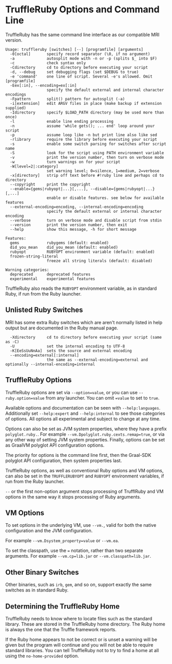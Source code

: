 # TruffleRuby Options and Command Line

TruffleRuby has the same command line interface as our compatible MRI version.

```
Usage: truffleruby [switches] [--] [programfile] [arguments]
  -0[octal]       specify record separator (\0, if no argument)
  -a              autosplit mode with -n or -p (splits $_ into $F)
  -c              check syntax only
  -Cdirectory     cd to directory before executing your script
  -d, --debug     set debugging flags (set $DEBUG to true)
  -e 'command'    one line of script. Several -e's allowed. Omit [programfile]
  -Eex[:in], --encoding=ex[:in]
                  specify the default external and internal character encodings
  -Fpattern       split() pattern for autosplit (-a)
  -i[extension]   edit ARGV files in place (make backup if extension supplied)
  -Idirectory     specify $LOAD_PATH directory (may be used more than once)
  -l              enable line ending processing
  -n              assume 'while gets(); ... end' loop around your script
  -p              assume loop like -n but print line also like sed
  -rlibrary       require the library before executing your script
  -s              enable some switch parsing for switches after script name
  -S              look for the script using PATH environment variable
  -v              print the version number, then turn on verbose mode
  -w              turn warnings on for your script
  -W[level=2|:category]
                  set warning level; 0=silence, 1=medium, 2=verbose
  -x[directory]   strip off text before #!ruby line and perhaps cd to directory
  --copyright     print the copyright
  --enable={gems|rubyopt|...}[,...], --disable={gems|rubyopt|...}[,...]
                  enable or disable features. see below for available features
  --external-encoding=encoding, --internal-encoding=encoding
                  specify the default external or internal character encoding
  --verbose       turn on verbose mode and disable script from stdin
  --version       print the version number, then exit
  --help          show this message, -h for short message

Features:
  gems            rubygems (default: enabled)
  did_you_mean    did_you_mean (default: enabled)
  rubyopt         RUBYOPT environment variable (default: enabled)
  frozen-string-literal
                  freeze all string literals (default: disabled)

Warning categories:
  deprecated      deprecated features
  experimental    experimental features
```

TruffleRuby also reads the `RUBYOPT` environment variable, as in standard
Ruby, if run from the Ruby launcher.

## Unlisted Ruby Switches

MRI has some extra Ruby switches which are aren't normally listed in help output
but are documented in the Ruby manual page.

```
  -Xdirectory     cd to directory before executing your script (same as -C)
  -U              set the internal encoding to UTF-8
  -K[EeSsUuNnAa]  sets the source and external encoding
  --encoding=external[:internal]
                  the same as --external-encoding=external and optionally --internal-encoding=internal
```

## TruffleRuby Options

TruffleRuby options are set via `--option=value`, or you can use
`--ruby.option=value` from any launcher. You can omit `=value` to set to `true`.

Available options and documentation can be seen with `--help:languages`.
Additionally set `--help:expert` and `--help:internal` to see those categories of
options. All options all experimental and subject to change at any time.

Options can also be set as JVM system properties, where they have a prefix
`polyglot.ruby.`. For example `--vm.Dpolyglot.ruby.cexts.remap=true`, or via
any other way of setting JVM system properties. Finally, options can be set as
GraalVM polyglot API configuration options.

The priority for options is the command line first, then the Graal-SDK polyglot
API configuration, then system properties last.

TruffleRuby options, as well as conventional Ruby options and VM options, can
also be set in the `TRUFFLERUBYOPT` and `RUBYOPT` environment variables, if
run from the Ruby launcher.

`--` or the first non-option argument stops processing of TrufflRuby and VM
options in the same way it stops processing of Ruby arguments.

## VM Options

To set options in the underlying VM, use `--vm.`, valid for both the native
configuration and the JVM configuration.

For example `--vm.Dsystem_property=value` or `--vm.ea`.

To set the classpath, use the `=` notation, rather than two separate arguments.
For example `--vm.cp=lib.jar` or `--vm.classpath=lib.jar`.

## Other Binary Switches

Other binaries, such as `irb`, `gem`, and so on, support exactly the same
switches as in standard Ruby.

## Determining the TruffleRuby Home

TruffleRuby needs to know where to locate files such as the standard library.
These are stored in the TruffleRuby home directory.
The Ruby home is always the one that the Truffle framework reports.

If the Ruby home appears to not be correct or is unset a warning will be given but
the program will continue and you will not be able to require standard
libraries. You can tell TruffleRuby not to try to find a home at all using the
`no-home-provided` option.
